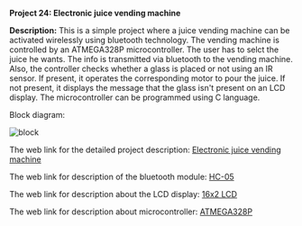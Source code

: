 __Project 24: Electronic juice vending machine__

__Description:__
This is a simple project where a juice vending machine can be activated wirelessly using bluetooth technology. The vending machine is controlled by an ATMEGA328P microcontroller. The user has to selct the juice he wants. The info is transmitted via bluetooth to the vending machine. Also, the controller checks whether a glass is placed or not using an IR sensor. If present, it operates the corresponding motor to pour the juice. If not present, it displays the message that the glass isn't present on an LCD display. The microcontroller can be programmed using C language.

Block diagram:

![block](https://nevonprojects.com/wp-content/uploads/2018/09/android-juice-vending.jpg)

The web link for the detailed project description: [Electronic juice vending machine](https://nevonprojects.com/android-powered-juice-vending-machine/)

The web link for description of the bluetooth module: [HC-05](https://www.electronicaestudio.com/docs/istd016A.pdf)

The web link for description about the LCD display: [16x2 LCD](https://components101.com/16x2-lcd-pinout-datasheet)

The web link for description about microcontroller: [ATMEGA328P](http://ww1.microchip.com/downloads/en/DeviceDoc/Atmel-7810-Automotive-Microcontrollers-ATmega328P_Datasheet.pdf)


